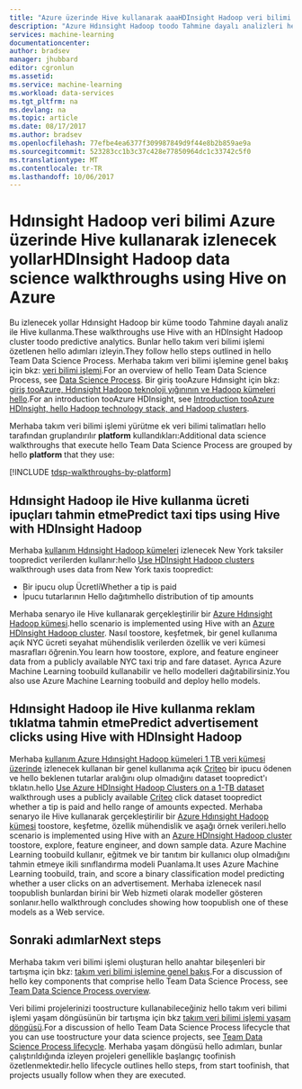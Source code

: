 ```yaml
---
title: "Azure üzerinde Hive kullanarak aaaHDInsight Hadoop veri bilimi talimatları | Microsoft Docs"
description: "Azure Hdınsight Hadoop toodo Tahmine dayalı analizleri hello Hive kullanarak yol hello takım veri bilimi işlemi örnekler."
services: machine-learning
documentationcenter: 
author: bradsev
manager: jhubbard
editor: cgronlun
ms.assetid: 
ms.service: machine-learning
ms.workload: data-services
ms.tgt_pltfrm: na
ms.devlang: na
ms.topic: article
ms.date: 08/17/2017
ms.author: bradsev
ms.openlocfilehash: 77efbe4ea6377f309987849d9f44e8b2b859ae9a
ms.sourcegitcommit: 523283cc1b3c37c428e77850964dc1c33742c5f0
ms.translationtype: MT
ms.contentlocale: tr-TR
ms.lasthandoff: 10/06/2017
---
```

# <a name="hdinsight-hadoop-data-science-walkthroughs-using-hive-on-azure"></a><span data-ttu-id="d03ac-103">Hdınsight Hadoop veri bilimi Azure üzerinde Hive kullanarak izlenecek yollar</span><span class="sxs-lookup"><span data-stu-id="d03ac-103">HDInsight Hadoop data science walkthroughs using Hive on Azure</span></span> 

<span data-ttu-id="d03ac-104">Bu izlenecek yollar Hdınsight Hadoop bir küme toodo Tahmine dayalı analiz ile Hive kullanma.</span><span class="sxs-lookup"><span data-stu-id="d03ac-104">These walkthroughs use Hive with an HDInsight Hadoop cluster toodo predictive analytics.</span></span> <span data-ttu-id="d03ac-105">Bunlar hello takım veri bilimi işlemi özetlenen hello adımları izleyin.</span><span class="sxs-lookup"><span data-stu-id="d03ac-105">They follow hello steps outlined in hello Team Data Science Process.</span></span> <span data-ttu-id="d03ac-106">Merhaba takım veri bilimi işlemine genel bakış için bkz: [veri bilimi işlemi](data-science-process-overview.md).</span><span class="sxs-lookup"><span data-stu-id="d03ac-106">For an overview of hello Team Data Science Process, see [Data Science Process](data-science-process-overview.md).</span></span> <span data-ttu-id="d03ac-107">Bir giriş tooAzure Hdınsight için bkz: [giriş tooAzure, Hdınsight Hadoop teknoloji yığınının ve Hadoop kümeleri hello](../hdinsight/hdinsight-hadoop-introduction.md).</span><span class="sxs-lookup"><span data-stu-id="d03ac-107">For an introduction tooAzure HDInsight, see [Introduction tooAzure HDInsight, hello Hadoop technology stack, and Hadoop clusters](../hdinsight/hdinsight-hadoop-introduction.md).</span></span>

<span data-ttu-id="d03ac-108">Merhaba takım veri bilimi işlemi yürütme ek veri bilimi talimatları hello tarafından gruplandırılır **platform** kullandıkları:</span><span class="sxs-lookup"><span data-stu-id="d03ac-108">Additional data science walkthroughs that execute hello Team Data Science Process are grouped by hello **platform** that they use:</span></span> 

[!INCLUDE [tdsp-walkthroughs-by-platform](../../includes/tdsp-walkthroughs-by-platform.md)]


## <a name="predict-taxi-tips-using-hive-with-hdinsight-hadoop"></a><span data-ttu-id="d03ac-109">Hdınsight Hadoop ile Hive kullanma ücreti ipuçları tahmin etme</span><span class="sxs-lookup"><span data-stu-id="d03ac-109">Predict taxi tips using Hive with HDInsight Hadoop</span></span>

<span data-ttu-id="d03ac-110">Merhaba [kullanım Hdınsight Hadoop kümeleri](machine-learning-data-science-process-hive-walkthrough.md) izlenecek New York taksiler toopredict verilerden kullanır:</span><span class="sxs-lookup"><span data-stu-id="d03ac-110">hello [Use HDInsight Hadoop clusters](machine-learning-data-science-process-hive-walkthrough.md) walkthrough uses data from New York taxis toopredict:</span></span> 

- <span data-ttu-id="d03ac-111">Bir ipucu olup Ücretli</span><span class="sxs-lookup"><span data-stu-id="d03ac-111">Whether a tip is paid</span></span> 
- <span data-ttu-id="d03ac-112">İpucu tutarlarının Hello dağıtım</span><span class="sxs-lookup"><span data-stu-id="d03ac-112">hello distribution of tip amounts</span></span>

<span data-ttu-id="d03ac-113">Merhaba senaryo ile Hive kullanarak gerçekleştirilir bir [Azure Hdınsight Hadoop kümesi](https://azure.microsoft.com/services/hdinsight/).</span><span class="sxs-lookup"><span data-stu-id="d03ac-113">hello scenario is implemented using Hive with an [Azure HDInsight Hadoop cluster](https://azure.microsoft.com/services/hdinsight/).</span></span> <span data-ttu-id="d03ac-114">Nasıl toostore, keşfetmek, bir genel kullanıma açık NYC ücreti seyahat mühendislik verilerden özellik ve veri kümesi masrafları öğrenin.</span><span class="sxs-lookup"><span data-stu-id="d03ac-114">You learn how toostore, explore, and feature engineer data from a publicly available NYC taxi trip and fare dataset.</span></span> <span data-ttu-id="d03ac-115">Ayrıca Azure Machine Learning toobuild kullanabilir ve hello modelleri dağıtabilirsiniz.</span><span class="sxs-lookup"><span data-stu-id="d03ac-115">You also use Azure Machine Learning toobuild and deploy hello models.</span></span>

## <a name="predict-advertisement-clicks-using-hive-with-hdinsight-hadoop"></a><span data-ttu-id="d03ac-116">Hdınsight Hadoop ile Hive kullanma reklam tıklatma tahmin etme</span><span class="sxs-lookup"><span data-stu-id="d03ac-116">Predict advertisement clicks using Hive with HDInsight Hadoop</span></span>

<span data-ttu-id="d03ac-117">Merhaba [kullanım Azure Hdınsight Hadoop kümeleri 1 TB veri kümesi üzerinde](machine-learning-data-science-process-hive-criteo-walkthrough.md) izlenecek kullanan bir genel kullanıma açık [Criteo](http://labs.criteo.com/downloads/download-terabyte-click-logs/) bir ipucu ödenen ve hello beklenen tutarlar aralığını olup olmadığını dataset toopredict'ı tıklatın.</span><span class="sxs-lookup"><span data-stu-id="d03ac-117">hello [Use Azure HDInsight Hadoop Clusters on a 1-TB dataset](machine-learning-data-science-process-hive-criteo-walkthrough.md) walkthrough uses a publicly available [Criteo](http://labs.criteo.com/downloads/download-terabyte-click-logs/) click dataset toopredict whether a tip is paid and hello range of amounts expected.</span></span> <span data-ttu-id="d03ac-118">Merhaba senaryo ile Hive kullanarak gerçekleştirilir bir [Azure Hdınsight Hadoop kümesi](https://azure.microsoft.com/services/hdinsight/) toostore, keşfetme, özellik mühendislik ve aşağı örnek verileri.</span><span class="sxs-lookup"><span data-stu-id="d03ac-118">hello scenario is implemented using Hive with an [Azure HDInsight Hadoop cluster](https://azure.microsoft.com/services/hdinsight/) toostore, explore, feature engineer, and down sample data.</span></span> <span data-ttu-id="d03ac-119">Azure Machine Learning toobuild kullanır, eğitmek ve bir tanıtım bir kullanıcı olup olmadığını tahmin etmeye ikili sınıflandırma modeli Puanlama.</span><span class="sxs-lookup"><span data-stu-id="d03ac-119">It uses Azure Machine Learning toobuild, train, and score a binary classification model predicting whether a user clicks on an advertisement.</span></span> <span data-ttu-id="d03ac-120">Merhaba izlenecek nasıl toopublish bunlardan birini bir Web hizmeti olarak modeller gösteren sonlanır.</span><span class="sxs-lookup"><span data-stu-id="d03ac-120">hello walkthrough concludes showing how toopublish one of these models as a Web service.</span></span>


## <a name="next-steps"></a><span data-ttu-id="d03ac-121">Sonraki adımlar</span><span class="sxs-lookup"><span data-stu-id="d03ac-121">Next steps</span></span>

<span data-ttu-id="d03ac-122">Merhaba takım veri bilimi işlemi oluşturan hello anahtar bileşenleri bir tartışma için bkz: [takım veri bilimi işlemine genel bakış](data-science-process-overview.md).</span><span class="sxs-lookup"><span data-stu-id="d03ac-122">For a discussion of hello key components that comprise hello Team Data Science Process, see [Team Data Science Process overview](data-science-process-overview.md).</span></span>

<span data-ttu-id="d03ac-123">Veri bilimi projelerinizi toostructure kullanabileceğiniz hello takım veri bilimi işlemi yaşam döngüsünün bir tartışma için bkz [takım veri bilimi işlemi yaşam döngüsü](data-science-process-lifecycle.md).</span><span class="sxs-lookup"><span data-stu-id="d03ac-123">For a discussion of hello Team Data Science Process lifecycle that you can use toostructure your data science projects, see [Team Data Science Process lifecycle](data-science-process-lifecycle.md).</span></span> <span data-ttu-id="d03ac-124">Merhaba yaşam döngüsü hello adımları, bunlar çalıştırıldığında izleyen projeleri genellikle başlangıç toofinish özetlenmektedir.</span><span class="sxs-lookup"><span data-stu-id="d03ac-124">hello lifecycle outlines hello steps, from start toofinish, that projects usually follow when they are executed.</span></span> 

